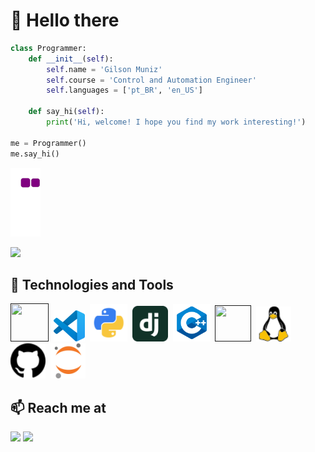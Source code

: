 # 👋 Hello there

``` python
class Programmer:
    def __init__(self):
        self.name = 'Gilson Muniz'
        self.course = 'Control and Automation Engineer'
        self.languages = ['pt_BR', 'en_US']

    def say_hi(self):
        print('Hi, welcome! I hope you find my work interesting!')

me = Programmer()
me.say_hi()
```

![snake gif](https://github.com/GilsonMuniz/GilsonMuniz/blob/output/github-contribution-grid-snake.gif)

![](https://media.giphy.com/media/qgQUggAC3Pfv687qPC/giphy.gif)


## 🔧 Technologies and Tools

<div>
    <a href=""><img src="https://resources.jetbrains.com/storage/products/company/brand/logos/PyCharm_icon.svg?_gl=1*scpg7d*_ga*ODk5NTU2OTEuMTYxODYxMTMwMw..*_ga_9J976DJZ68*MTY3MjkyODY1OC4xLjEuMTY3MjkyODY3OS4wLjAuMA..&_ga=2.19777336.1222848869.1672928659-89955691.1618611303" width="61" height="61"></a>&nbsp;
    <a href="" target="_blank"><img src="https://github.com/GilsonMuniz/GilsonMuniz/blob/main/images/vscode.svg" target="_blank" width="50" height="50"></a>&nbsp;
    <a href="" target="_blank"><img src="https://github.com/GilsonMuniz/GilsonMuniz/blob/main/images/python.png" target="_blank" width="60" height="60"></a>&nbsp;
    <a href="" target="_blank"><img src="https://github.com/GilsonMuniz/GilsonMuniz/blob/main/images/djangoproject.svg" target="_blank" width="57" height="57"></a>&nbsp;
    <a href="" target="_blank"><img src="https://github.com/GilsonMuniz/GilsonMuniz/blob/main/images/cpp.svg" target="_blank" width="60" height="60"></a>&nbsp;
    <a href="" target="_blank"><img src="https://git-scm.com/images/logos/downloads/Git-Icon-1788C.svg" target="_blank" width="58" height="58"></a>&nbsp;
    <a href="" target="_blank"><img src="https://github.com/GilsonMuniz/GilsonMuniz/blob/main/images/linux.svg" target="_blank" width="56" height="56"></a>&nbsp;
    <a href="" target="_blank"><img src="https://github.com/GilsonMuniz/GilsonMuniz/blob/main/images/github.svg" target="_blank" width="56" height="56"></a>&nbsp;
    <a href="" target="_blank"><img src="https://github.com/GilsonMuniz/GilsonMuniz/blob/main/images/jupyter.svg" target="_blank" width="56" height="56"></a>&nbsp;
</div>


## 📫 Reach me at 

<div>
    <a href = "mailto:gilsonj725@gmail.com"><img src="https://img.shields.io/badge/Gmail-D14836?style=for-the-badge&logo=gmail&logoColor=white" target="_blank"></a>
    <a href="https://www.linkedin.com/in/GilsonMuniz" target="_blank"><img src="https://img.shields.io/badge/-LinkedIn-%230077B5?style=for-the-badge&logo=linkedin&logoColor=white" target="_blank"></a>   
</div>
